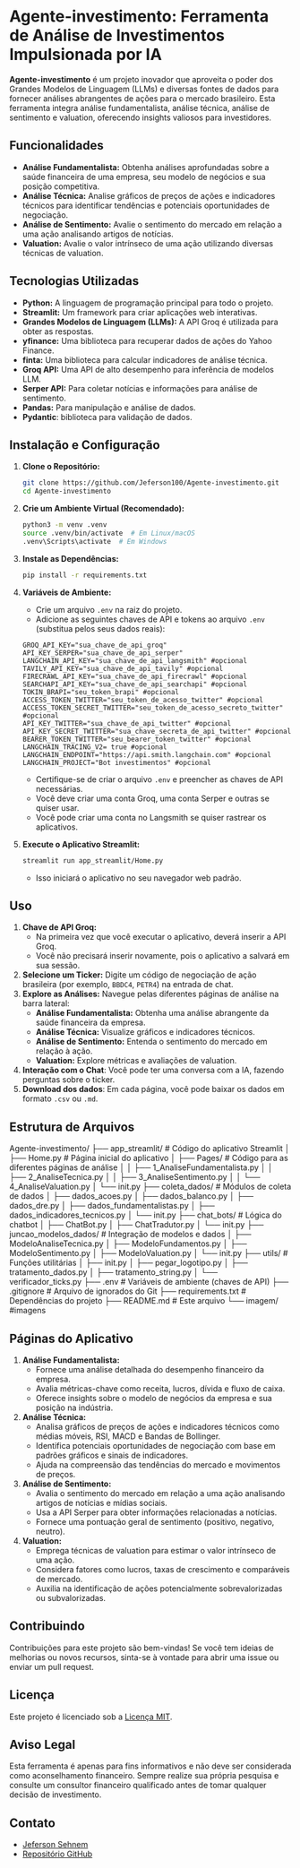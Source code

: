 # Agente-investimento: Ferramenta de Análise de Investimentos Impulsionada por IA



**Agente-investimento** é um projeto inovador que aproveita o poder dos Grandes Modelos de Linguagem (LLMs) e diversas fontes de dados para fornecer análises abrangentes de ações para o mercado brasileiro. Esta ferramenta integra análise fundamentalista, análise técnica, análise de sentimento e valuation, oferecendo insights valiosos para investidores.

## Funcionalidades

-   **Análise Fundamentalista:** Obtenha análises aprofundadas sobre a saúde financeira de uma empresa, seu modelo de negócios e sua posição competitiva.
-   **Análise Técnica:** Analise gráficos de preços de ações e indicadores técnicos para identificar tendências e potenciais oportunidades de negociação.
-   **Análise de Sentimento:** Avalie o sentimento do mercado em relação a uma ação analisando artigos de notícias.
-   **Valuation:** Avalie o valor intrínseco de uma ação utilizando diversas técnicas de valuation.

## Tecnologias Utilizadas

-   **Python:** A linguagem de programação principal para todo o projeto.
-   **Streamlit:** Um framework para criar aplicações web interativas.
-   **Grandes Modelos de Linguagem (LLMs):** A API Groq é utilizada para obter as respostas.
-   **yfinance:** Uma biblioteca para recuperar dados de ações do Yahoo Finance.
-   **finta:** Uma biblioteca para calcular indicadores de análise técnica.
-   **Groq API:** Uma API de alto desempenho para inferência de modelos LLM.
-   **Serper API:** Para coletar notícias e informações para análise de sentimento.
-   **Pandas:** Para manipulação e análise de dados.
-   **Pydantic**: biblioteca para validação de dados.

## Instalação e Configuração

1.  **Clone o Repositório:**

    ```bash
    git clone https://github.com/Jeferson100/Agente-investimento.git
    cd Agente-investimento
    ```

2.  **Crie um Ambiente Virtual (Recomendado):**

    ```bash
    python3 -m venv .venv
    source .venv/bin/activate  # Em Linux/macOS
    .venv\Scripts\activate  # Em Windows
    ```

3.  **Instale as Dependências:**

    ```bash
    pip install -r requirements.txt
    ```

4.  **Variáveis de Ambiente:**

    *   Crie um arquivo `.env` na raiz do projeto.
    *   Adicione as seguintes chaves de API e tokens ao arquivo `.env` (substitua pelos seus dados reais):

    ```properties
    GROQ_API_KEY="sua_chave_de_api_groq"
    API_KEY_SERPER="sua_chave_de_api_serper"
    LANGCHAIN_API_KEY="sua_chave_de_api_langsmith" #opcional
    TAVILY_API_KEY="sua_chave_de_api_tavily" #opcional
    FIRECRAWL_API_KEY="sua_chave_de_api_firecrawl" #opcional
    SEARCHAPI_API_KEY="sua_chave_de_api_searchapi" #opcional
    TOKIN_BRAPI="seu_token_brapi" #opcional
    ACCESS_TOKEN_TWITTER="seu_token_de_acesso_twitter" #opcional
    ACCESS_TOKEN_SECRET_TWITTER="seu_token_de_acesso_secreto_twitter" #opcional
    API_KEY_TWITTER="sua_chave_de_api_twitter" #opcional
    API_KEY_SECRET_TWITTER="sua_chave_secreta_de_api_twitter" #opcional
    BEARER_TOKEN_TWITTER="seu_bearer_token_twitter" #opcional
    LANGCHAIN_TRACING_V2= true #opcional
    LANGCHAIN_ENDPOINT="https://api.smith.langchain.com" #opcional
    LANGCHAIN_PROJECT="Bot investimentos" #opcional
    ```

    *   Certifique-se de criar o arquivo `.env` e preencher as chaves de API necessárias.
    * Você deve criar uma conta Groq, uma conta Serper e outras se quiser usar.
    * Você pode criar uma conta no Langsmith se quiser rastrear os aplicativos.

5.  **Execute o Aplicativo Streamlit:**

    ```bash
    streamlit run app_streamlit/Home.py
    ```

    *   Isso iniciará o aplicativo no seu navegador web padrão.

## Uso

1.  **Chave de API Groq:**
    -   Na primeira vez que você executar o aplicativo, deverá inserir a API Groq.
    -   Você não precisará inserir novamente, pois o aplicativo a salvará em sua sessão.
2.  **Selecione um Ticker:** Digite um código de negociação de ação brasileira (por exemplo, `BBDC4`, `PETR4`) na entrada de chat.
3.  **Explore as Análises:** Navegue pelas diferentes páginas de análise na barra lateral:
    -   **Análise Fundamentalista:** Obtenha uma análise abrangente da saúde financeira da empresa.
    -   **Análise Técnica:** Visualize gráficos e indicadores técnicos.
    -   **Análise de Sentimento:** Entenda o sentimento do mercado em relação à ação.
    -   **Valuation:** Explore métricas e avaliações de valuation.
4. **Interação com o Chat**: Você pode ter uma conversa com a IA, fazendo perguntas sobre o ticker.
5. **Download dos dados**: Em cada página, você pode baixar os dados em formato `.csv` ou `.md`.

## Estrutura de Arquivos

Agente-investimento/ 
├── app_streamlit/ # Código do aplicativo Streamlit │ ├── Home.py # Página inicial do aplicativo │ ├── Pages/ # Código para as diferentes páginas de análise │ │ ├── 1_AnaliseFundamentalista.py │ │ ├── 2_AnaliseTecnica.py │ │ ├── 3_AnaliseSentimento.py │ │ └── 4_AnaliseValuation.py │ └── init.py ├── coleta_dados/ # Módulos de coleta de dados │ ├── dados_acoes.py │ ├── dados_balanco.py │ ├── dados_dre.py │ ├── dados_fundamentalistas.py │ ├── dados_indicadores_tecnicos.py │ └── init.py ├── chat_bots/ # Lógica do chatbot │ ├── ChatBot.py │ ├── ChatTradutor.py │ └── init.py ├── juncao_modelos_dados/ # Integração de modelos e dados │ ├── ModeloAnaliseTecnica.py │ ├── ModeloFundamentos.py │ ├── ModeloSentimento.py │ ├── ModeloValuation.py │ └── init.py ├── utils/ # Funções utilitárias │ ├── init.py │ ├── pegar_logotipo.py │ ├── tratamento_dados.py │ ├── tratamento_string.py │ └── verificador_ticks.py ├── .env # Variáveis de ambiente (chaves de API) ├── .gitignore # Arquivo de ignorados do Git ├── requirements.txt # Dependências do projeto ├── README.md # Este arquivo └── imagem/ #imagens

## Páginas do Aplicativo

1.  **Análise Fundamentalista:**
    -   Fornece uma análise detalhada do desempenho financeiro da empresa.
    -   Avalia métricas-chave como receita, lucros, dívida e fluxo de caixa.
    -   Oferece insights sobre o modelo de negócios da empresa e sua posição na indústria.
2.  **Análise Técnica:**
    -   Analisa gráficos de preços de ações e indicadores técnicos como médias móveis, RSI, MACD e Bandas de Bollinger.
    -   Identifica potenciais oportunidades de negociação com base em padrões gráficos e sinais de indicadores.
    -   Ajuda na compreensão das tendências do mercado e movimentos de preços.
3.  **Análise de Sentimento:**
    -   Avalia o sentimento do mercado em relação a uma ação analisando artigos de notícias e mídias sociais.
    -   Usa a API Serper para obter informações relacionadas a notícias.
    -   Fornece uma pontuação geral de sentimento (positivo, negativo, neutro).
4.  **Valuation:**
    -   Emprega técnicas de valuation para estimar o valor intrínseco de uma ação.
    -   Considera fatores como lucros, taxas de crescimento e comparáveis de mercado.
    -   Auxilia na identificação de ações potencialmente sobrevalorizadas ou subvalorizadas.

## Contribuindo

Contribuições para este projeto são bem-vindas! Se você tem ideias de melhorias ou novos recursos, sinta-se à vontade para abrir uma issue ou enviar um pull request.

## Licença

Este projeto é licenciado sob a [Licença MIT](LICENSE).

## Aviso Legal

Esta ferramenta é apenas para fins informativos e não deve ser considerada como aconselhamento financeiro. Sempre realize sua própria pesquisa e consulte um consultor financeiro qualificado antes de tomar qualquer decisão de investimento.

## Contato

- [Jeferson Sehnem](https://www.linkedin.com/in/jefersonsehnem/)
- [Repositório GitHub](https://github.com/Jeferson100/Agente-investimento)